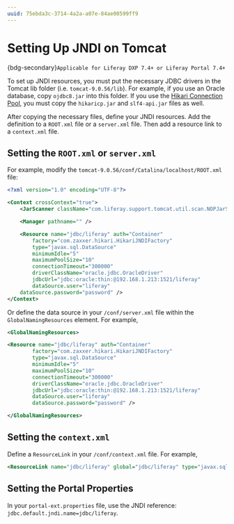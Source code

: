 ```yaml
---
uuid: 75ebda3c-3714-4a2a-a07e-84ae00599ff9
---
```

# Setting Up JNDI on Tomcat

{bdg-secondary}`Applicable for Liferay DXP 7.4+ or Liferay Portal 7.4+`

To set up JNDI resources, you must put the necessary JDBC drivers in the Tomcat lib folder (i.e. `tomcat-9.0.56/lib`). For example, if you use an Oracle database, copy `ojdbc8.jar` into this folder. If you use the [Hikari Connection Pool](https://github.com/brettwooldridge/HikariCP), you must copy the `hikaricp.jar` and `slf4-api.jar` files as well.

After copying the necessary files, define your JNDI resources. Add the definition to a `ROOT.xml` file or a `server.xml` file. Then add a resource link to a `context.xml` file.

## Setting the `ROOT.xml` or `server.xml`

For example, modify the `tomcat-9.0.56/conf/Catalina/localhost/ROOT.xml` file:

```xml
<?xml version="1.0" encoding="UTF-8"?>

<Context crossContext="true">
	<JarScanner className="com.liferay.support.tomcat.util.scan.NOPJarScanner" />

	<Manager pathname="" />

	<Resource name="jdbc/liferay" auth="Container"
		factory="com.zaxxer.hikari.HikariJNDIFactory"
		type="javax.sql.DataSource"
		minimumIdle="5" 
		maximumPoolSize="10"
		connectionTimeout="300000"
		driverClassName="oracle.jdbc.OracleDriver"
		jdbcUrl="jdbc:oracle:thin:@192.168.1.213:1521/liferay"
		dataSource.user="liferay"
	dataSource.password="password" />
</Context>
```

Or define the data source in your `/conf/server.xml` file within the `GlobalNamingResources` element. For example,

```xml
<GlobalNamingResources>

<Resource name="jdbc/liferay" auth="Container"
		factory="com.zaxxer.hikari.HikariJNDIFactory"
		type="javax.sql.DataSource"
		minimumIdle="5" 
		maximumPoolSize="10"
		connectionTimeout="300000"
		driverClassName="oracle.jdbc.OracleDriver"
		jdbcUrl="jdbc:oracle:thin:@192.168.1.213:1521/liferay"
		dataSource.user="liferay"
	    dataSource.password="password" />

</GlobalNamingResources>
```

## Setting the `context.xml`

Define a `ResourceLink` in your `/conf/context.xml` file. For example,

```xml
<ResourceLink name="jdbc/liferay" global="jdbc/liferay" type="javax.sql.DataSource" />
```

## Setting the Portal Properties

In your `portal-ext.properties` file, use the JNDI reference: `jdbc.default.jndi.name=jdbc/liferay`.
